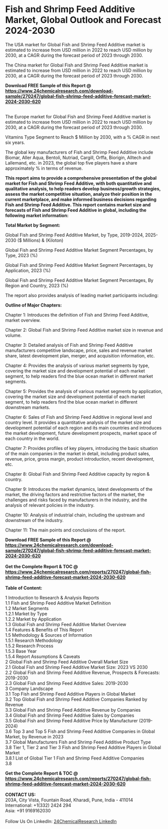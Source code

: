 <h1>Fish and Shrimp Feed Additive Market, Global Outlook and Forecast 2024-2030</h1><p>The USA market for Global Fish and Shrimp Feed Additive market is estimated to increase from USD million in 2022 to reach USD million by 2030, at a CAGR during the forecast period of 2023 through 2030.</p><p>
</p><p>The China market for Global Fish and Shrimp Feed Additive market is estimated to increase from USD million in 2022 to reach USD million by 2030, at a CAGR during the forecast period of 2023 through 2030.</p><div><b>Download FREE Sample of this Report @ 
            <a href="https://www.24chemicalresearch.com/download-sample/270247/global-fish-shrimp-feed-additive-forecast-market-2024-2030-620">
            https://www.24chemicalresearch.com/download-sample/270247/global-fish-shrimp-feed-additive-forecast-market-2024-2030-620</a></b></div><br><p>
</p><p>The Europe market for Global Fish and Shrimp Feed Additive market is estimated to increase from USD million in 2022 to reach USD million by 2030, at a CAGR during the forecast period of 2023 through 2030.</p><p>
Vitamins Type Segment to Reach $ Million by 2030, with a % CAGR in next six years.</p><p>
The global key manufacturers of Fish and Shrimp Feed Additive include Biomar, Aller Aqua, Bentoli, Nutriad, Cargill, Orffa, Biorigin, Alltech and Lallemand, etc. in 2023, the global top five players have a share approximately % in terms of revenue.</p><p>
<strong>This report aims to provide a comprehensive presentation of the global market for Fish and Shrimp Feed Additive, with both quantitative and qualitative analysis, to help readers develop business/growth strategies, assess the market competitive situation, analyze their position in the current marketplace, and make informed business decisions regarding Fish and Shrimp Feed Additive. This report contains market size and forecasts of Fish and Shrimp Feed Additive in global, including the following market information:</strong></p><p>
</p><p>
<strong>Total Market by Segment:</strong></p><p>
Global Fish and Shrimp Feed Additive Market, by Type, 2019-2024, 2025-2030 ($ Millions) &amp; (Kiloton)</p><p>
Global Fish and Shrimp Feed Additive Market Segment Percentages, by Type, 2023 (%)</p><p>
</p><p>
Global Fish and Shrimp Feed Additive Market Segment Percentages, by Application, 2023 (%)</p><p>
</p><p>
Global Fish and Shrimp Feed Additive Market Segment Percentages, By Region and Country, 2023 (%)</p><p>
</p><p>
The report also provides analysis of leading market participants including:</p><p>
</p><p>
</p><p>
</p><p><strong>Outline of Major Chapters:</strong></p><p>
</p><p>Chapter 1: Introduces the definition of Fish and Shrimp Feed Additive, market overview.</p><p>
Chapter 2: Global Fish and Shrimp Feed Additive market size in revenue and volume.</p><p>
Chapter 3: Detailed analysis of Fish and Shrimp Feed Additive manufacturers competitive landscape, price, sales and revenue market share, latest development plan, merger, and acquisition information, etc.</p><p>
Chapter 4: Provides the analysis of various market segments by type, covering the market size and development potential of each market segment, to help readers find the blue ocean market in different market segments.</p><p>
Chapter 5: Provides the analysis of various market segments by application, covering the market size and development potential of each market segment, to help readers find the blue ocean market in different downstream markets.</p><p>
Chapter 6: Sales of Fish and Shrimp Feed Additive in regional level and country level. It provides a quantitative analysis of the market size and development potential of each region and its main countries and introduces the market development, future development prospects, market space of each country in the world.</p><p>
Chapter 7: Provides profiles of key players, introducing the basic situation of the main companies in the market in detail, including product sales, revenue, price, gross margin, product introduction, recent development, etc.</p><p>
Chapter 8: Global Fish and Shrimp Feed Additive capacity by region &amp; country.</p><p>
Chapter 9: Introduces the market dynamics, latest developments of the market, the driving factors and restrictive factors of the market, the challenges and risks faced by manufacturers in the industry, and the analysis of relevant policies in the industry.</p><p>
Chapter 10: Analysis of industrial chain, including the upstream and downstream of the industry.</p><p>
Chapter 11: The main points and conclusions of the report.</p><div><b>Download FREE Sample of this Report @ 
            <a href="https://www.24chemicalresearch.com/download-sample/270247/global-fish-shrimp-feed-additive-forecast-market-2024-2030-620">
            https://www.24chemicalresearch.com/download-sample/270247/global-fish-shrimp-feed-additive-forecast-market-2024-2030-620</a></b></div><br><div><b>Get the Complete Report & TOC @ 
            <a href="https://www.24chemicalresearch.com/reports/270247/global-fish-shrimp-feed-additive-forecast-market-2024-2030-620">
            https://www.24chemicalresearch.com/reports/270247/global-fish-shrimp-feed-additive-forecast-market-2024-2030-620</a></b></div><br>
            <b>Table of Content:</b><p>1 Introduction to Research & Analysis Reports<br />
    1.1 Fish and Shrimp Feed Additive Market Definition<br />
    1.2 Market Segments<br />
        1.2.1 Market by Type<br />
        1.2.2 Market by Application<br />
    1.3 Global Fish and Shrimp Feed Additive Market Overview<br />
    1.4 Features & Benefits of This Report<br />
    1.5 Methodology & Sources of Information<br />
        1.5.1 Research Methodology<br />
        1.5.2 Research Process<br />
        1.5.3 Base Year<br />
        1.5.4 Report Assumptions & Caveats<br />
2 Global Fish and Shrimp Feed Additive Overall Market Size<br />
    2.1 Global Fish and Shrimp Feed Additive Market Size: 2023 VS 2030<br />
    2.2 Global Fish and Shrimp Feed Additive Revenue, Prospects & Forecasts: 2019-2030<br />
    2.3 Global Fish and Shrimp Feed Additive Sales: 2019-2030<br />
3 Company Landscape<br />
    3.1 Top Fish and Shrimp Feed Additive Players in Global Market<br />
    3.2 Top Global Fish and Shrimp Feed Additive Companies Ranked by Revenue<br />
    3.3 Global Fish and Shrimp Feed Additive Revenue by Companies<br />
    3.4 Global Fish and Shrimp Feed Additive Sales by Companies<br />
    3.5 Global Fish and Shrimp Feed Additive Price by Manufacturer (2019-2024)<br />
    3.6 Top 3 and Top 5 Fish and Shrimp Feed Additive Companies in Global Market, by Revenue in 2023<br />
    3.7 Global Manufacturers Fish and Shrimp Feed Additive Product Type<br />
    3.8 Tier 1, Tier 2 and Tier 3 Fish and Shrimp Feed Additive Players in Global Market<br />
        3.8.1 List of Global Tier 1 Fish and Shrimp Feed Additive Companies<br />
        3.8</p><div><b>Get the Complete Report & TOC @ 
            <a href="https://www.24chemicalresearch.com/reports/270247/global-fish-shrimp-feed-additive-forecast-market-2024-2030-620">
            https://www.24chemicalresearch.com/reports/270247/global-fish-shrimp-feed-additive-forecast-market-2024-2030-620</a></b></div><br><b>CONTACT US:</b><br>
            203A, City Vista, Fountain Road, Kharadi, Pune, India - 411014<br>
            International: +1(332) 2424 294<br>
            Asia: +91 9169162030 <br><br>
            Follow Us On LinkedIn: <a href="https://www.linkedin.com/company/24chemicalresearch/">24ChemicalResearch LinkedIn</a>